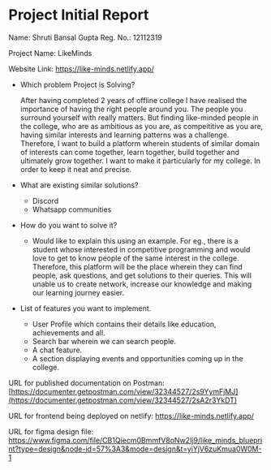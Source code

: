 # Project Initial Report

Name: Shruti Bansal Gupta 
Reg. No.: 12112319

Project Name: LikeMinds

Website Link: https://like-minds.netlify.app/

- Which problem Project is Solving?

  After having completed 2 years of offline college I have realised the importance of having the right people around you.
  The people you surround yourself with really matters. But finding like-minded people in the college, who are as ambitious as you are, as compeititive as you are, having similar interests and learning patterns was a challenge. Therefore, I want to build a platform wherein students of similar domain of interests can come together, learn together, build together and ultimately grow together. I want to make it particularly for my college. In order to keep it neat and precise.

- What are existing similar solutions?

  - Discord
  - Whatsapp communities

- How do you want to solve it?

  - Would like to explain this using an example.
    For eg., there is a student whose interested in competitive programming and would love to get to know people of the same interest in the college.
    Therefore, this platform will be the place wherein they can find people, ask questions, and get solutions to their queries. This will unable us to create network, increase our knowledge and making our learning journey easier.

- List of features you want to implement.
  - User Profile which contains their details like education, achievements and all.
  - Search bar wherein we can search people.
  - A chat feature.
  - A section displaying events and opportunities coming up in the college.

URL for published documentation on Postman:
  [https://documenter.getpostman.com/view/32344527/2s9YymFjMJ](https://documenter.getpostman.com/view/32344527/2sA2r3YkDT)

URL for frontend being deployed on netlify:
  https://like-minds.netlify.app/

URL for figma design file:
  https://www.figma.com/file/CB1Qiecm0BmmfV8oNw2Ij9/like_minds_blueprint?type=design&node-id=57%3A3&mode=design&t=yiYjV6zuKmua0W0M-1
